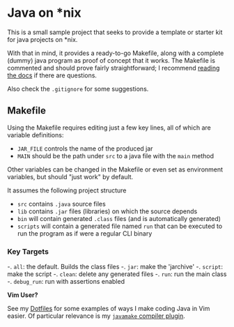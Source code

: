# Java on \*nix

This is a small sample project that seeks to provide a template or starter kit
for java projects on \*nix.

With that in mind, it provides a ready-to-go Makefile, along with a complete
(dummy) java program as proof of concept that it works. The Makefile is
commented and should prove fairly straightforward; I recommend [reading the
docs][make] if there are questions.

Also check the `.gitignore` for some suggestions.

## Makefile

Using the Makefile requires editing just a few key lines, all of which are
variable definitions:

- `JAR_FILE` controls the name of the produced jar
- `MAIN` should be the path under `src` to a java file with the `main` method

Other variables can be changed in the Makefile or even set as environment
variables, but should "just work" by default.

It assumes the following project structure

- `src` contains `.java` source files
- `lib` contains `.jar` files (libraries) on which the source depends
- `bin` will contain generated `.class` files (and is automatically generated)
- `scripts` will contain a generated file named `run` that can be executed to
  run the program as if were a regular CLI binary

### Key Targets

-. `all`: the default. Builds the class files
-. `jar`: make the 'jarchive'
-. `script`: make the script
-. `clean`: delete any generated files
-. `run`: run the main class
-. `debug_run`: run with assertions enabled

__Vim User?__

See my [Dotfiles][Dotfiles] for some examples of ways I make coding Java in Vim
easier. Of particular relevance is my [`javamake` compiler plugin][compiler].

[make]: https://www.gnu.org/software/make/manual/html_node/index.html#Top
[Dotfiles]: https://github.com/benknoble/Dotfiles/tree/master/links/vim
[compiler]: https://github.com/benknoble/Dotfiles/blob/master/links/vim/compiler/javamake.vim
